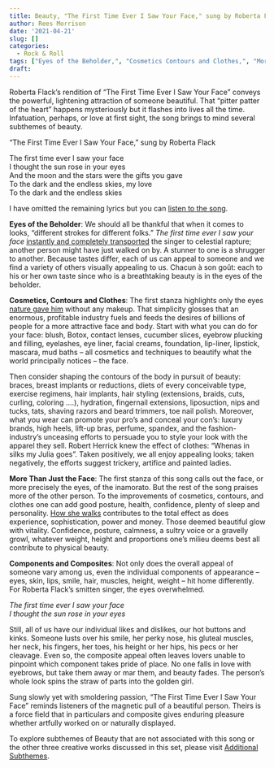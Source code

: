 ```yaml
---
title: Beauty, "The First Time Ever I Saw Your Face," sung by Roberta Flack
author: Rees Morrison
date: '2021-04-21'
slug: []
categories:
  - Rock & Roll
tags: ["Eyes of the Beholder,", "Cosmetics Contours and Clothes,", "More Than Just the Face,", "Components and Composites",]
draft: 
---
```


Roberta Flack’s rendition of “The First Time Ever I Saw Your Face” conveys the powerful, lightening attraction of someone beautiful.  That “pitter patter of the heart” happens mysteriously but it flashes into lives all the time.  Infatuation, perhaps, or love at first sight, the song brings to mind several subthemes of beauty.

<!--more-->

“The First Time Ever I Saw Your Face,” sung by Roberta Flack

The first time ever I saw your face  
I thought the sun rose in your eyes  
And the moon and the stars were the gifts you gave  
To the dark and the endless skies, my love  
To the dark and the endless skies  

I have omitted the remaining lyrics but you can [listen to the song](https://www.youtube.com/watch?v=d8_fLu2yrP4).

**Eyes of the Beholder**:   We should all be thankful that when it comes to looks, “different strokes for different folks.”  *The first time ever I saw your face* [instantly and completely transported](Taxi) the singer to celestial rapture; another person might have just walked on by.  A stunner to one is a shrugger to another.  Because tastes differ, each of us can appeal to someone and we find a variety of others visually appealing to us.   Chacun à son goût:  each to his or her own taste since who is a breathtaking beauty is in the eyes of the beholder.

**Cosmetics, Contours and Clothes**:   The first stanza highlights only the eyes [nature gave him](Monet) without any makeup.  That simplicity glosses that an enormous, profitable industry fuels and feeds the desires of billions of people for a more attractive face and body.  Start with what you can do for your face: blush, Botox, contact lenses, cucumber slices, eyebrow plucking and filling, eyelashes, eye liner, facial creams, foundation, lip-liner, lipstick, mascara, mud baths – all cosmetics and techniques to beautify what the world principally notices – the face.

Then consider shaping the contours of the body in pursuit of beauty:  braces, breast implants or reductions, diets of every conceivable type, exercise regimens, hair implants, hair styling (extensions, braids, cuts, curling, coloring ….), hydration, fingernail extensions, liposuction, nips and tucks, tats, shaving razors and beard trimmers, toe nail polish.  Moreover, what you wear can promote your pro’s and conceal your con’s: luxury brands, high heels, lift-up bras, perfume, spandex, and the fashion-industry’s unceasing efforts to persuade you to style your look with the apparel they sell.  Robert Herrick knew the effect of clothes:  “Whenas in silks my Julia goes”.  Taken positively, we all enjoy appealing looks; taken negatively, the efforts suggest trickery, artifice and painted ladies. 

**More Than Just the Face**:  The first stanza of this song calls out the face, or more precisely the eyes, of the inamorato.  But the rest of the song praises more of the other person.  To the improvements of cosmetics, contours, and clothes one can add good posture, health, confidence, plenty of sleep and personality. [How she walks](Byron) contributes to the total effect as does experience, sophistication, power and money.  Those deemed beautiful glow with vitality.  Confidence, posture, calmness, a sultry voice or a gravelly growl, whatever weight, height and proportions one’s milieu deems best all contribute to physical beauty.

**Components and Composites**:  Not only does the overall appeal of someone vary among us, even the individual components of appearance – eyes, skin, lips, smile, hair, muscles, height, weight – hit home differently.  For Roberta Flack’s smitten singer, the eyes overwhelmed.

*The first time ever I saw your face*  
*I thought the sun rose in your eyes*  

Still, all of us have our individual likes and dislikes, our hot buttons and kinks.  Someone lusts over his smile, her perky nose, his gluteal muscles, her neck, his fingers, her toes, his height or her hips, his pecs or her cleavage.  Even so, the composite appeal often leaves lovers unable to pinpoint which component takes pride of place.  No one falls in love with eyebrows, but take them away or mar them, and beauty fades.  The person’s whole look spins the straw of parts into the golden girl.  


Sung slowly yet with smoldering passion, “The First Time Ever I Saw Your Face” reminds listeners of the magnetic pull of a beautiful person. Theirs is a force field that in particulars and composite gives enduring pleasure whether artfully worked on or naturally displayed.


To explore subthemes of Beauty that are not associated with this song or the other three creative works discussed in this set, please visit [Additional Subthemes](  ).

